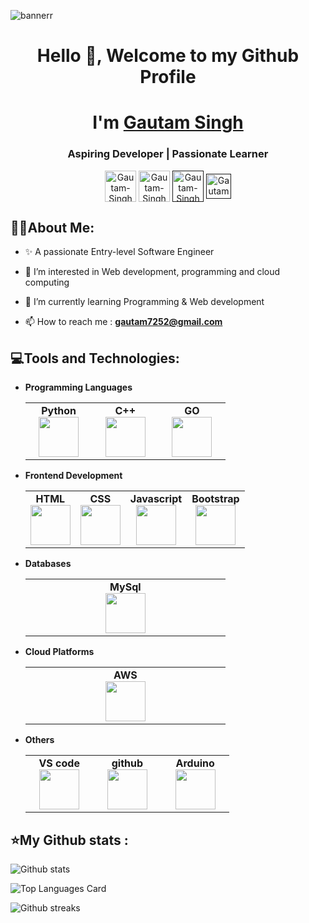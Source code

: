 ![bannerr](https://user-images.githubusercontent.com/74038190/221352995-5ac18bdf-1a19-4f99-bbb6-77559b220470.gif)
<!-- Header start -->
<h1 align="center">Hello 👋, Welcome to my Github Profile </h1>
<h1 align="center">I'm <a href="">Gautam Singh</a></h1>
<h3 align="center">Aspiring Developer | Passionate Learner</h3>
<p align="center">
<a href="https://www.linkedin.com/in/gautam-singh06/" target="blank"><img align="center" src="https://user-images.githubusercontent.com/74038190/235294012-0a55e343-37ad-4b0f-924f-c8431d9d2483.gif" alt="Gautam-Singh" height="50" width="50" /></a>
<a href="https://www.facebook.com/gotya.gotya.923/" target="blank"><img align="center" src="https://user-images.githubusercontent.com/74038190/235294010-ec412ef5-e3da-4efa-b1d4-0ab4d4638755.gif" alt="Gautam-Singh" height="50" width="50" /></a>
<a href="" target="blank"><img align="center" src="https://user-images.githubusercontent.com/74038190/235294013-a33e5c43-a01c-43f6-b44d-a406d8b4ab75.gif" alt="Gautam-Singh" height="50" width="50" /></a>
<a href="" target="blank"><img align="center" src="https://user-images.githubusercontent.com/74038190/235294015-47144047-25ab-417c-af1b-6746820a20ff.gif" alt="Gautam-Singh" height="40" width="40" /></a>
</p>
<!-- Header end -->

<!-- GitHub About me section start -->
 ## 👨‍💻About Me:
 
- ✨ A passionate Entry-level Software Engineer
  
- 🚀 I’m interested in Web development, programming and cloud computing
  
- 🌱 I’m currently learning Programming & Web development

- 📫 How to reach me : **gautam7252@gmail.com**
  
<!-- GitHub About me section end -->


## 💻Tools and Technologies:

- **Programming Languages**
  
	<center>
		<table>
			<tbody>
				<tr>
					<td width="25%" align="center">
						<span><strong>Python</strong></span><br/>
						<img height="64px" width="64px" src="https://user-images.githubusercontent.com/74038190/212257472-08e52665-c503-4bd9-aa20-f5a4dae769b5.gif">
					</td>
					<td width="25%" align="center">
						<span><strong>C++</strong></span><br/>
						<img height="64px" width="64px" src="https://upload.wikimedia.org/wikipedia/commons/thumb/1/18/ISO_C%2B%2B_Logo.svg/800px-ISO_C%2B%2B_Logo.svg.png">
					</td>
     <td width="25%" align="center">
						<span><strong>GO</strong></span><br/>
						<img height="64px" width="64px" src="https://go.dev/blog/go-brand/Go-Logo/PNG/Go-Logo_Blue.png">
					</td>
				</tr>
			</tbody>
		</table>
	</center>
- **Frontend Development**
  
	<center>
		<table>
			<tbody>
				<tr>
					<td align="center">
						<span><strong>HTML</strong></span><br/>
						<img height="64px" width="64px" src="https://user-images.githubusercontent.com/74038190/238200426-29fd6286-4e7b-4d6c-818f-c4765d5e39a9.gif">
					</td>
					<td align="center">
						<span><strong>CSS</strong></span><br/>
						<img height="64px" width="64px" src="https://user-images.githubusercontent.com/74038190/238200428-67f477ed-6624-42da-99f0-1a7b1a16eecb.gif">
					</td>
					<td align="center">
						<span><strong>Javascript</strong></span><br/>
						<img height="64px" width="64px" src="https://user-images.githubusercontent.com/74038190/212257454-16e3712e-945a-4ca2-b238-408ad0bf87e6.gif">
					</td>
					<td align="center">
						<span><strong>Bootstrap</strong></span><br/>
						<img height="64px" width="64px" src="https://user-images.githubusercontent.com/74038190/212280805-9bcb336b-8c55-46a8-abf8-ff286ab55472.gif">
					</td>
				</tr>
			</tbody>
		</table>
	</center>
 - **Databases**
   
	<center>
		<table>
			<tbody>
				<tr>
					<td width="25%" align="center">
						<span><strong>MySql</strong></span><br/>
						<img height="64px" width="64px" src="https://www.vectorlogo.zone/logos/mysql/mysql-horizontal.svg">
					</td>
				</tr>
			</tbody>
		</table>
	</center>
 - **Cloud Platforms**
	<center>
		<table>
			<tbody>
				<tr>
					<td width="25%" align="center">
						<span><strong>AWS</strong></span><br/>
						<img height="64px" width="64px" src="https://www.vectorlogo.zone/logos/amazon_aws/amazon_aws-icon.svg">
					</td>
				</tr>
			</tbody>
		</table>
	</center>
- **Others**
	<center>
		<table>
			<tbody>
				<tr>
					<td width="25%" align="center">
						<span><strong>VS code</strong></span><br/>
						<img height="64px" width="64px" src="https://user-images.githubusercontent.com/74038190/212257465-7ce8d493-cac5-494e-982a-5a9deb852c4b.gif">
					</td>
     					<td width="25%" align="center">
						<span><strong>github</strong></span><br/>
						<img height="64px" width="64px" src="https://user-images.githubusercontent.com/74038190/212257468-1e9a91f1-b626-4baa-b15d-5c385dfa7ed2.gif">
					</td>
     					<td width="25%" align="center">
						<span><strong>Arduino</strong></span><br/>
						<img height="64px" width="64px" src="https://www.vectorlogo.zone/logos/arduino/arduino-icon.svg">
     					</td>
				</tr>
			</tbody>
		</table>
	</center>
 <!-- GitHub Skills end -->
<!-- GitHub Activity start -->
## ⭐My Github stats :

![Github stats](https://github-readme-stats.vercel.app/api?username=gautam-7252&theme=solarized-dark&show_icons=true&locale=en)

![Top Languages Card](https://github-readme-stats.vercel.app/api/top-langs?username=gautam-7252&theme=solarized-dark&show_icons=true&locale=en&layout=compact)

![Github streaks](https://github-readme-streak-stats.herokuapp.com/?user=gautam-7252&theme=solarized-dark&)
